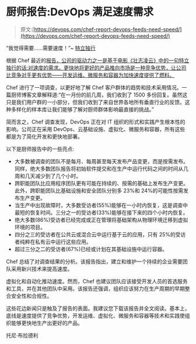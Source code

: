 # 厨师报告:DevOps 满足速度需求

> 原文:[https://devops.com/chef-report-devops-feeds-need-speed/](https://devops.com/chef-report-devops-feeds-need-speed/)

“我觉得需要……需要速度！”~ [特立独行](https://www.imdb.com/title/tt0092099/quotes)

根据 Chef 最近的[报告，公司的驱动力之一是基于电影《壮志凌云》中的一句特立独行的话:对速度的需求。更快地将更好的产品推向市场是一种竞争优势，让公司比竞争对手更有优势——开发运维、微服务和容器为加快速度提供了燃料。](https://pages.chef.io/chef-survey-2017.html)

Chef 进行了一项调查，以更好地了解 Chef 客户群体的趋势和技术采用情况。一篇厨师博客文章解释道:“在一月份的前几周，我们收到了 1500 多份回复。虽然这只是我们用户群的一小部分，但我们收到了来自世界各地所有垂直行业的反馈。这种多样化的样本库让我们能够了解对厨师群体影响最直接的挑战。”

简而言之，Chef 调查发现，DevOps 正在对 IT 组织的形式和实践产生根本性的影响。公司正在采用 DevOps、云基础设施、虚拟化、微服务和容器，所有这些都是为了简化开发和更快地部署。

以下是厨师报告中的一些亮点:

*   大多数被调查的团队不是每月、每周甚至每天发布产品变更，而是按需发布。同样，绝大多数团队报告将初始软件提交和在生产中运行代码之间的时间从几周和几天减少到了几个小时。
*   跨职能团队比应用程序团队更有可能在持续的、按需的基础上发布生产变更。此外，跨职能团队比基础设施和安全团队分别多 23%和 24%的可能性按需发布生产变更。
*   当生产中出现故障时，大多数受访者(55%)能够在一小时内恢复，这是调查中最短的恢复时间。三分之一的受访者(33%)能够在接下来的四个小时内恢复。
*   绝大多数(86%)受访者已经完成或正在管理将基础架构从物理环境迁移到虚拟环境的项目。
*   四分之三的受访者在公共云或混合云中运行基于云的应用，只有 25%的受访者纯粹在私有云中运行这些应用。
*   超过三分之二的受访者(67%)已经或计划在其基础设施中运行容器。

Chef 总结了对调查结果的分析。该报告指出，建立和维护一个持续的企业需要团队采用新兴技术来提高速度。

虚拟化和自动化推动速度。然而，Chef 也建议团队应该接受开发人员的首选服务和工具，并在其他团队中采用。该报告还强调，组织应该努力在生产周期的早期整合安全性和合规性。

这些花边新闻只是触及了报告的表面。我建议您下载该报告并全文阅读。基本上，底线是速度提供了竞争优势，开发运维、虚拟化、微服务和容器等技术和实践使组织能够更快地生产出更好的产品。

托尼·布拉德利